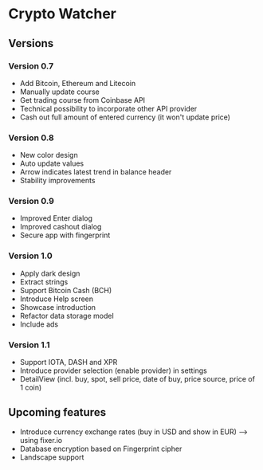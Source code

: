 # Crypto Watcher

## Versions

### Version 0.7

* Add Bitcoin, Ethereum and Litecoin
* Manually update course
* Get trading course from Coinbase API
* Technical possibility to incorporate other API provider
* Cash out full amount of entered currency (it won't update price)

### Version 0.8

* New color design
* Auto update values
* Arrow indicates latest trend in balance header
* Stability improvements

### Version 0.9

* Improved Enter dialog
* Improved cashout dialog
* Secure app with fingerprint

### Version 1.0
* Apply dark design
* Extract strings
* Support Bitcoin Cash (BCH)
* Introduce Help screen
* Showcase introduction
* Refactor data storage model
* Include ads

### Version 1.1
* Support IOTA, DASH and XPR
* Introduce provider selection (enable provider) in settings
* DetailView (incl. buy, spot, sell price, date of buy, price source, price of 1 coin)

## Upcoming features

* Introduce currency exchange rates (buy in USD and show in EUR) --> using fixer.io
* Database encryption based on Fingerprint cipher
* Landscape support